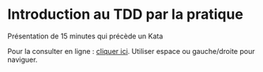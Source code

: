 Introduction au TDD par la pratique
===================================

Présentation de 15 minutes qui précède un Kata

Pour la consulter en ligne : [cliquer ici]. Utiliser espace ou gauche/droite pour naviguer.


[cliquer ici]: http://entrepotjuliendurand.github.io/Presentation-IntroductionAuTDD-RevealJs.
